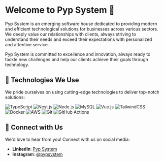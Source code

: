 # Welcome to Pyp System 🖖

Pyp System is an emerging software house dedicated to providing modern and efficient technological solutions for businesses across various sectors. We deeply value our relationships with clients, always striving to understand their needs and exceed their expectations with personalized and attentive service.

Pyp System is committed to excellence and innovation, always ready to tackle new challenges and help our clients achieve their goals through technology.

## 🚀 Technologies We Use

We pride ourselves on using cutting-edge technologies to deliver top-notch solutions:

![TypeScript](https://img.shields.io/badge/TypeScript-3178C6?logo=typescript&logoColor=fff)
![Nest.js](https://img.shields.io/badge/Nest.js-%23E0234E.svg?&logo=NestJS&logoColor=red)
![Node.js](https://img.shields.io/badge/Node.js-6DA55F?&logo=Node.js&logoColor=white)
![MySQL](https://img.shields.io/badge/MySQL-4479A1?logo=mysql&logoColor=fff)
![Vue.js](https://img.shields.io/badge/Vue.js-4FC08D?logo=vuedotjs&logoColor=fff)
![TailwindCSS](https://img.shields.io/badge/Tailwind%20CSS-%2338B2AC.svg?logo=tailwind-css&logoColor=white)
![Docker](https://img.shields.io/badge/Docker-2496ED?logo=docker&logoColor=fff)
![AWS](https://img.shields.io/badge/AWS-%23FF9900.svg?logo=amazon-web-services&logoColor=white)
![Git](https://img.shields.io/badge/Git-F05032?logo=git&logoColor=fff)
![GitHub Actions](https://img.shields.io/badge/GitHub_Actions-2088FF?logo=github-actions&logoColor=white)

## 💬 Connect with Us

We'd love to hear from you! Connect with us on social media:

- **LinkedIn**: [Pyp System](https://linkedin.com/company/pyp-system)
- **Instagram**: [@pypsystem](https://instagram.com/pypsystem)
